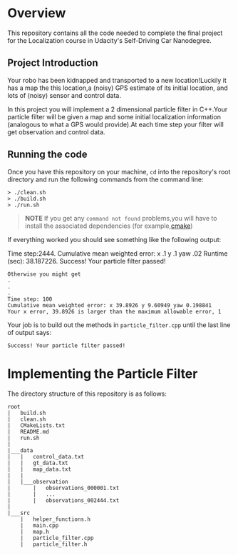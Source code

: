 # Overview
This repository contains all the code needed to complete the final project for the Localization course in Udacity's Self-Driving Car Nanodegree.

## Project Introduction
Your robo has been kidnapped and transported to a new location!Luckily it has a map the this location,a (noisy) GPS estimate of its initial location, and lots of (noisy) sensor and control data.

In this project you will implement a 2 dimensional particle filter in C++.Your particle filter will be given a map and some initial localization information (analogous to what a GPS would provide).At each time step your filter will get observation and control data.

## Running the code
Once you have this repository on your machine, `cd` into the repository's root directory and run the following commands from the command line:

```
> ./clean.sh
> ./build.sh
> ./run.sh
```
> **NOTE**
> If you get any `command not found` problems,you will have to install the associated dependencies (for example,[cmake](https://cmake.org/install/))


If everything worked you should see something like the following output:

Time step:2444.
Cumulative mean weighted error: x .1 y .1 yaw .02
Runtime (sec): 38.187226.
Success! Your particle filter passed!

```
Otherwise you might get
.
.
.
Time step: 100
Cumulative mean weighted error: x 39.8926 y 9.60949 yaw 0.198841
Your x error, 39.8926 is larger than the maximum allowable error, 1
```
Your job is to build out the methods in `particle_filter.cpp` until the last line of output says:

```
Success! Your particle filter passed!
```

# Implementing the Particle Filter
The directory structure of this repository is as follows:

```
root
|   build.sh
|   clean.sh
|   CMakeLists.txt
|   README.md
|   run.sh
|
|___data
|   |   control_data.txt
|   |   gt_data.txt
|   |   map_data.txt
|   |
|   |___observation
|       |   observations_000001.txt
|       |   ...
|       |   observations_002444.txt
|   
|___src
    |   helper_functions.h
    |   main.cpp
    |   map.h
    |   particle_filter.cpp
    |   particle_filter.h
```
